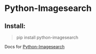 # Python-Imagesearch
## Install:
> pip install python-imagesearch

Docs for [Python-Imagesearch](https://pypi.org/project/python-imagesearch/)
